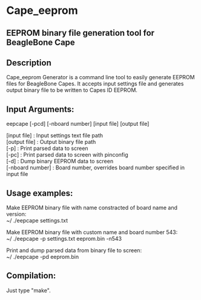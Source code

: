 # Cape_eeprom
EEPROM binary file generation tool for BeagleBone Cape
--------------------------------------------------------------

Description
-----------
Cape_eeprom Generator is a command line tool to easily generate EEPROM files for BeagleBone Capes. It accepts input settings file and generates output binary file to be written to Capes ID EEPROM.


Input Arguments:
------------------------------
eepcape [-pcd] [-nboard number] [input file] [output file]<br>

[input file]         	: Input settings text file path<br>
[output file]        	: Output binary file path<br>
[-p]					: Print parsed data to screen<br>
[-pc]					: Print parsed data to screen with pinconfig<br>
[-d]					: Dump binary EEPROM data to screen<br>
[-nboard number]		: Board number, overrides board number specified in input file<br>


Usage examples:
------------------------------

Make EEPROM binary file with name constracted of board name and version:<br>
~/ ./eepcape settings.txt<br>

Make EEPROM binary file with custom name and board number 543:<br>
~/ ./eepcape  -p settings.txt eeprom.bin -n543 <br>

Print and dump parsed data from binary file to screen:<br>
~/ ./eepcape  -pd eeprom.bin<br>


Compilation:
-----------
Just type "make".
